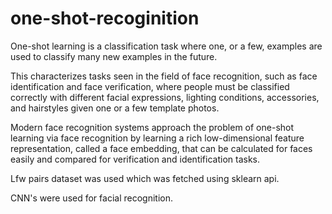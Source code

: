 # one-shot-recoginition
One-shot learning is a classification task where one, or a few, examples are used to classify many new examples in the future.

This characterizes tasks seen in the field of face recognition, such as face identification and face verification, where people must be classified correctly with different facial expressions, lighting conditions, accessories, and hairstyles given one or a few template photos.

Modern face recognition systems approach the problem of one-shot learning via face recognition by learning a rich low-dimensional feature representation, called a face embedding, that can be calculated for faces easily and compared for verification and identification tasks.

Lfw pairs dataset was used which was fetched using sklearn api.

CNN's were used for facial recognition. 
